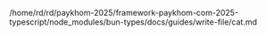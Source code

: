 /home/rd/rd/paykhom-2025/framework-paykhom-com-2025-typescript/node_modules/bun-types/docs/guides/write-file/cat.md
